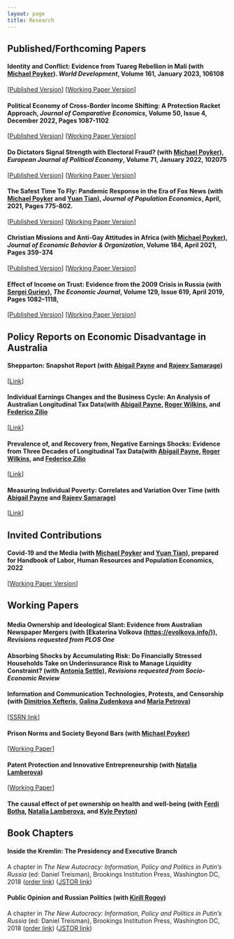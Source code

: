```yaml
---
layout: page
title: Research
---
```


## Published/Forthcoming Papers

#### Identity and Conflict: Evidence from Tuareg Rebellion in Mali (with [Michael Poyker](http://www.poykerm.com/)). *World Development*, Volume 161, January 2023, 106108
[[Published Version](https://www.sciencedirect.com/science/article/pii/S0305750X22002984)]
[[Working Paper Version](https://papers.ssrn.com/sol3/papers.cfm?abstract_id=3419294)]

#### Political Economy of Cross-Border Income Shifting: A Protection Racket Approach, *Journal of Comparative Economics*, Volume 50, Issue 4, December 2022, Pages 1087-1102
[[Published Version](https://www.sciencedirect.com/science/article/abs/pii/S0147596722000257)]
[[Working Paper Version](https://papers.ssrn.com/sol3/papers.cfm?abstract_id=3384459)]

#### Do Dictators Signal Strength with Electoral Fraud? (with [Michael Poyker](http://www.poykerm.com/)), *European Journal of Political Economy*, Volume 71, January 2022, 102075
[[Published Version](https://www.sciencedirect.com/science/article/pii/S0176268021000665)]
[[Working Paper Version](https://papers.ssrn.com/sol3/Papers.cfm?abstract_id=2712064)]

#### The Safest Time To Fly: Pandemic Response in the Era of Fox News (with [Michael Poyker](http://www.poykerm.com) and [Yuan Tian](http://www.tianyuanecon.com/)), *Journal of Population Economics*,  April, 2021, Pages 775-802.
[[Published Version](https://link.springer.com/article/10.1007/s00148-021-00847-0)]
[[Working Paper Version](/assets/foxnewscovid.pdf)]

#### Christian Missions and Anti-Gay Attitudes in Africa (with [Michael Poyker](http://www.poykerm.com)), *Journal of Economic Behavior & Organization*, Volume 184, April 2021, Pages 359-374
[[Published Version](https://doi.org/10.1016/j.jebo.2021.02.003)]
[[Working Paper Version](https://www.nottingham.ac.uk/research/groups/nicep/documents/working-papers/2020/nicep-2020-04.pdf)] 

#### Effect of Income on Trust: Evidence from the 2009 Crisis in Russia (with [Sergei Guriev](http://econ.sciences-po.fr/staff/sergei-guriev)), *The Economic Journal*, Volume 129, Issue 619, April 2019, Pages 1082–1118,
[[Published Version](https://doi.org/10.1111/ecoj.12612)]
[[Working Paper Version](https://papers.ssrn.com/sol3/papers.cfm?abstract_id=2542001)] 

## Policy Reports on Economic Disadvantage in Australia

#### Shepparton: Snapshot Report (with [Abigail Payne](https://findanexpert.unimelb.edu.au/profile/140028-abigail-payne) and [Rajeev Samarage](https://findanexpert.unimelb.edu.au/profile/842857-rajeev-samarage))
[[Link](https://melbourneinstitute.unimelb.edu.au/__data/assets/pdf_file/0004/4988200/Shepparton-report-14-May-2024-Final-Submitted-Version.pdf)]

#### Individual Earnings Changes and the Business Cycle: An Analysis of Australian Longitudinal Tax Data(with [Abigail Payne](https://findanexpert.unimelb.edu.au/profile/140028-abigail-payne), [Roger Wilkins](https://findanexpert.unimelb.edu.au/profile/143-roger-wilkins), and [Federico Zilio](https://sites.google.com/view/ziliofederico)
[[Link](https://melbourneinstitute.unimelb.edu.au/research/reports/breaking-down-barriers/research-report-pages/report-7)]

#### Prevalence of, and Recovery from, Negative Earnings Shocks: Evidence from Three Decades of Longitudinal Tax Data(with [Abigail Payne](https://findanexpert.unimelb.edu.au/profile/140028-abigail-payne), [Roger Wilkins](https://findanexpert.unimelb.edu.au/profile/143-roger-wilkins), and [Federico Zilio](https://sites.google.com/view/ziliofederico)
[[Link](https://melbourneinstitute.unimelb.edu.au/research/reports/breaking-down-barriers/research-report-pages/report-6)]

#### Measuring Individual Poverty: Correlates and Variation Over Time (with [Abigail Payne](https://findanexpert.unimelb.edu.au/profile/140028-abigail-payne) and [Rajeev Samarage](https://findanexpert.unimelb.edu.au/profile/842857-rajeev-samarage))
[[Link](https://melbourneinstitute.unimelb.edu.au/research/reports/breaking-down-barriers/research-report-pages/report-3)]


## Invited Contributions

#### Covid-19 and the Media (with [Michael Poyker](http://www.poykerm.com) and [Yuan Tian](http://www.tianyuanecon.com/)), prepared for Handbook of Labor, Human Resources and Population Economics, 2022

[[Working Paper Version](assets/mediacovid.pdf)]

## Working Papers

###

#### Media Ownership and Ideological Slant: Evidence from Australian Newspaper Mergers (with [Ekaterina Volkova (https://evolkova.info/)), *Revisions requested from PLOS One*

#### Absorbing Shocks by Accumulating Risk: Do Financially Stressed Households Take on Underinsurance Risk to Manage Liquidity Constraint? (with [Antonia Settle](https://scholar.google.com.au/citations?user=PXWariAAAAAJ&hl=en)), *Revisions requested from Socio-Economic Review*

#### Information and Communication Technologies, Protests, and Censorship (with [Dimitrios Xefteris](https://sites.google.com/site/dxefteris/), [Galina Zudenkova](http://zudenkova.vwl.uni-mannheim.de/) and [Maria Petrova](https://sites.google.com/site/mariapetrovaphd/))
[[SSRN link](https://papers.ssrn.com/sol3/papers.cfm?abstract_id=2978549)]

#### Prison Norms and Society Beyond Bars (with [Michael Poyker](http://www.poykerm.com))
[[Working Paper](http://www.poykerm.com/uploads/9/2/4/6/92466562/prison_norms.pdf)]

#### Patent Protection and Innovative Entrepreneurship (with [Natalia Lamberova](https://natalialamberova.com/))
[[Working Paper](https://papers.ssrn.com/sol3/papers.cfm?abstract_id=4739142)]

#### The causal effect of pet ownership on health and well-being (with [Ferdi Botha](https://findanexpert.unimelb.edu.au/profile/826294-ferdi-botha), [Natalia Lamberova](https://natalialamberova.com/), and [Kyle Peyton](https://kyle-peyton.com/))


## Book Chapters

#### Inside the Kremlin: The Presidency and Executive Branch
A chapter in *The New Autocracy: Information, Policy and Politics in Putin’s Russia* (ed: Daniel Treisman), Brookings Institution Press, Washington DC, 2018
([order link](https://www.brookings.edu/book/the-new-autocracy/))
([JSTOR link](https://www.jstor.org/stable/10.7864/j.ctt1zkjzsh.5))

#### Public Opinion and Russian Politics (with [Kirill Rogov](http://www.russiapoliticalinsight.com/kirill/))
A chapter in *The New Autocracy: Information, Policy and Politics in Putin’s Russia* (ed: Daniel Treisman), Brookings Institution Press, Washington DC, 2018
([order link](https://www.brookings.edu/book/the-new-autocracy/))
([JSTOR link](https://www.jstor.org/stable/10.7864/j.ctt1zkjzsh.11))
